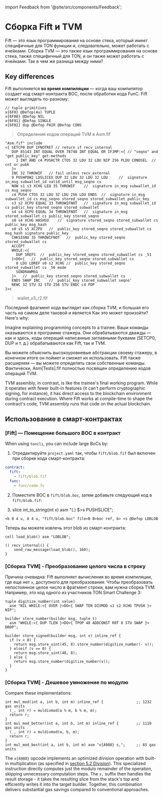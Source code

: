 import Feedback from '@site/src/components/Feedback';

# Сборка Fift и TVM

Fift — это язык программирования на основе стека, который имеет специфичные для TON функции и, следовательно, может работать с ячейками. Сборка TVM — это также язык программирования на основе стека, также специфичный для TON, и он также может работать с ячейками. Так в чем же разница между ними?

## Key differences

Fift выполняется **во время компиляции** — когда ваш компилятор создает код смарт-контракта BOC, после обработки кода FunC. Fift может выглядеть по-разному:

```
// tuple primitives
x{6F0} @Defop(4u) TUPLE
x{6F00} @Defop NIL
x{6F01} @Defop SINGLE
x{6F02} dup @Defop PAIR @Defop CONS
```

> Определения кодов операций TVM в Asm.fif

```
"Asm.fif" include
<{ SETCP0 DUP IFNOTRET // return if recv_internal
   DUP 85143 INT EQUAL OVER 78748 INT EQUAL OR IFJMP:<{ // "seqno" and "get_public_key" get-methods
     1 INT AND c4 PUSHCTR CTOS 32 LDU 32 LDU NIP 256 PLDU CONDSEL  // cnt or pubk
   }>
   INC 32 THROWIF	// fail unless recv_external
   9 PUSHPOW2 LDSLICEX DUP 32 LDU 32 LDU 32 LDU 	//  signature in_msg subwallet_id valid_until msg_seqno cs
   NOW s1 s3 XCHG LEQ 35 THROWIF	//  signature in_msg subwallet_id cs msg_seqno
   c4 PUSH CTOS 32 LDU 32 LDU 256 LDU ENDS	//  signature in_msg subwallet_id cs msg_seqno stored_seqno stored_subwallet public_key
   s3 s2 XCPU EQUAL 33 THROWIFNOT	//  signature in_msg subwallet_id cs public_key stored_seqno stored_subwallet
   s4 s4 XCPU EQUAL 34 THROWIFNOT	//  signature in_msg stored_subwallet cs public_key stored_seqno
   s0 s4 XCHG HASHSU	//  signature stored_seqno stored_subwallet cs public_key msg_hash
   s0 s5 s5 XC2PU	//  public_key stored_seqno stored_subwallet cs msg_hash signature public_key
   CHKSIGNU 35 THROWIFNOT	//  public_key stored_seqno stored_subwallet cs
   ACCEPT
   WHILE:<{
     DUP SREFS	//  public_key stored_seqno stored_subwallet cs _51
   }>DO<{	//  public_key stored_seqno stored_subwallet cs
     8 LDU LDREF s0 s2 XCHG	//  public_key stored_seqno stored_subwallet cs _56 mode
     SENDRAWMSG
   }>	//  public_key stored_seqno stored_subwallet cs
   ENDS SWAP INC	//  public_key stored_subwallet seqno'
   NEWC 32 STU 32 STU 256 STU ENDC c4 POP
}>c
```

> wallet_v3_r2.fif

Последний фрагмент кода выглядит как сборка TVM, и большая его часть на самом деле таковой и является Как это может произойти? Here's why:

Imagine explaining programming concepts to a trainee. Ваши команды оказываются в программе стажера. Они обрабатываются дважды — как и здесь, коды операций написанные заглавными буквами (SETCP0, DUP и т. д.) обрабатываются как Fift, так и TVM.

Вы можете объяснить высокоуровневые абстракции своему стажеру, в конечном итоге он поймет и сможет их использовать. Fift также расширяем — вы можете определять свои собственные команды. Фактически, Asm[Tests].fif полностью посвящен определению кодов операций TVM.

TVM assembly, in contrast, is like the trainee's final working program. While it operates with fewer built-in features (it can't perform cryptographic signing, for instance), it has direct access to the blockchain environment during contract execution. Where Fift works at compile-time to shape the contract's code, TVM assembly runs that code on the actual blockchain.

## Использование в смарт-контрактах

### [Fift] — Помещение большого BOC в контракт

When using `toncli`, you can include large BoCs by:

1. Отредактируйте `project.yaml` так, чтобы `fift/blob.fif` был включен при сборке кода смарт-контракта:

```yaml
contract:
  fift:
    - fift/blob.fif
  func:
    - func/code.fc
```

2. Поместите BOC в `fift/blob.boc`, затем добавьте следующий код в `fift/blob.fif`:

3. slice int_to_string(int x) asm "(.) $>s PUSHSLICE";

```
<b 8 4 u, 8 4 u, "fift/blob.boc" file>B B>boc ref, b> <s @Defop LDBLOB
```

Теперь вы можете извлечь этот blob из смарт-контракта:

```
cell load_blob() asm "LDBLOB";

() recv_internal() {
    send_raw_message(load_blob(), 160);
}
```

### [Сборка TVM] - Преобразование целого числа в строку

Причина очевидна: Fift выполняет вычисления во время компиляции, где еще нет `x`, доступного для преобразования. Чтобы преобразовать непостоянное целое число в фрагмент строки, вам нужна сборка TVM. Например, это код одного из участников TON Smart Challenge 3:

```
tuple digitize_number(int value)
  asm "NIL WHILE:<{ OVER }>DO<{ SWAP TEN DIVMOD s1 s2 XCHG TPUSH }> NIP";

builder store_number(builder msg, tuple t)
  asm "WHILE:<{ DUP TLEN }>DO<{ TPOP 48 ADDCONST ROT 8 STU SWAP }> DROP";

builder store_signed(builder msg, int v) inline_ref {
  if (v < 0) {
    return msg.store_uint(45, 8).store_number(digitize_number(- v));
  } elseif (v == 0) {
    return msg.store_uint(48, 8);
  } else {
    return msg.store_number(digitize_number(v));
  }
}
```

### [Сборка TVM] - Дешевое умножение по модулю

Compare these implementations:

```
int mul_mod(int a, int b, int m) inline_ref {               ;; 1232 gas units
  (_, int r) = muldivmod(a % m, b % m, m);
  return r;
}
int mul_mod_better(int a, int b, int m) inline_ref {        ;; 1110 gas units
  (_, int r) = muldivmod(a, b, m);
  return r;
}
int mul_mod_best(int a, int b, int m) asm "x{A988} s,";     ;; 65 gas units
```

The `x{A988}` opcode implements an optimized division operation with built-in multiplication (as specified in [section 5.2 Division](/v3/documentation/tvm/instructions#A988)). This specialized instruction directly computes just the modulo remainder of the operation, skipping unnecessary computation steps. The `s,` suffix then handles the result storage - it takes the resulting slice from the stack's top and efficiently writes it into the target builder. Together, this combination delivers substantial gas savings compared to conventional approaches. <Feedback />

